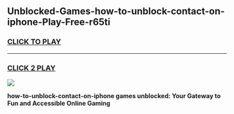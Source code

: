 
## Unblocked-Games-how-to-unblock-contact-on-iphone-Play-Free-r65ti
<h3>
<a href="https://premium76.site?title=how-to-unblock-contact-on-iphone&ref=10A">CLICK TO PLAY</a></h3>
<hr>

<h3>
<a href="https://premium76.site?title=how-to-unblock-contact-on-iphone&ref=10A">CLICK 2 PLAY</a>
  
</h3>

<a href="https://premium76.site?title=how-to-unblock-contact-on-iphone&ref=10A"><img src="https://clearcache.store/games.png"></a>


**how-to-unblock-contact-on-iphone games unblocked: Your Gateway to Fun and Accessible Online Gaming**
